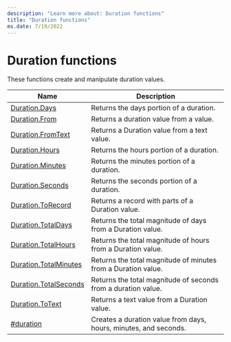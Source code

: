 ```yaml
---
description: "Learn more about: Duration functions"
title: "Duration functions"
ms.date: 7/19/2022
---
```

# Duration functions

These functions create and manipulate duration values.

|Name|Description|
|------------|---------------|
|[Duration.Days](duration-days.md)|Returns the days portion of a duration.|
|[Duration.From](duration-from.md)|Returns a duration value from a value.|
|[Duration.FromText](duration-fromtext.md)|Returns a Duration value from a text value.|
|[Duration.Hours](duration-hours.md)|Returns the hours portion of a duration.|
|[Duration.Minutes](duration-minutes.md)|Returns the minutes portion of a duration.|
|[Duration.Seconds](duration-seconds.md)|Returns the seconds portion of a duration.|
|[Duration.ToRecord](duration-torecord.md)|Returns a record with parts of a Duration value.|
|[Duration.TotalDays](duration-totaldays.md)|Returns the total magnitude of days from a Duration value.|
|[Duration.TotalHours](duration-totalhours.md)|Returns the total magnitude of hours from a Duration value.|
|[Duration.TotalMinutes](duration-totalminutes.md)|Returns the total magnitude of minutes from a Duration value.|
|[Duration.TotalSeconds](duration-totalseconds.md)|Returns the total magnitude of seconds from a duration value.|
|[Duration.ToText](duration-totext.md)|Returns a text value from a Duration value.|
|[#duration](sharpduration.md)|Creates a duration value from days, hours, minutes, and seconds.|
